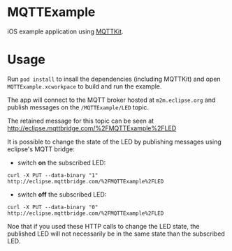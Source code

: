 MQTTExample
===========

iOS example application using [MQTTKit](https://github.com/jmesnil/MQTTKit).

# Usage

Run ```pod install``` to insall the dependencies (including MQTTKit)
and open `MQTTExample.xcworkpace` to build and run the example.

The app will connect to the MQTT broker hosted at `m2m.eclipse.org` and publish messages on the `/MQTTExample/LED` topic.

The retained message for this topic can be seen at http://eclipse.mqttbridge.com/%2FMQTTExample%2FLED

It is possible to change the state of the LED by publishing messages using eclipse's MQTT bridge:

* switch __on__ the subscribed LED:

<!-- -->
    curl -X PUT --data-binary "1"  http://eclipse.mqttbridge.com/%2FMQTTExample%2FLED


* switch __off__ the subscribed LED:

<!-- -->
    curl -X PUT --data-binary "0"  http://eclipse.mqttbridge.com/%2FMQTTExample%2FLED


Noe that if you used these HTTP calls to change the LED state, the published LED will not necessarily be in the same state than the subscribed LED.

